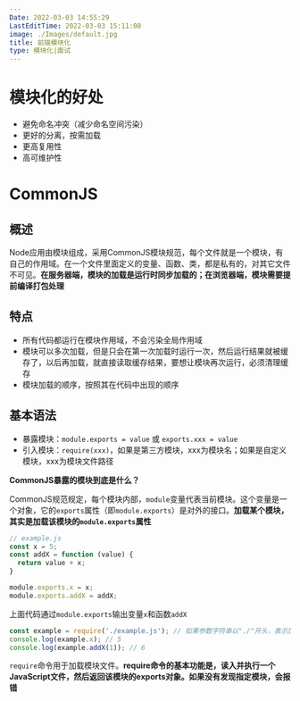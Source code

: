 ```yaml
---
Date: 2022-03-03 14:55:29
LastEditTime: 2022-03-03 15:11:08
image: ./Images/default.jpg
title: 前端模块化
type: 模块化|面试
---
```


# 模块化的好处

- 避免命名冲突（减少命名空间污染）
- 更好的分离，按需加载
- 更高复用性
- 高可维护性

# CommonJS

## 概述

Node应用由模块组成，采用CommonJS模块规范，每个文件就是一个模块，有自己的作用域。在一个文件里面定义的变量、函数、类，都是私有的，对其它文件不可见。**在服务器端，模块的加载是运行时同步加载的；在浏览器端，模块需要提前编译打包处理**

## 特点

- 所有代码都运行在模块作用域，不会污染全局作用域
- 模块可以多次加载，但是只会在第一次加载时运行一次，然后运行结果就被缓存了，以后再加载，就直接读取缓存结果，要想让模块再次运行，必须清理缓存
- 模块加载的顺序，按照其在代码中出现的顺序

## 基本语法

- 暴露模块：`module.exports = value` 或 `exports.xxx = value`
- 引入模块：`require(xxx)`，如果是第三方模块，xxx为模块名；如果是自定义模块，xxx为模块文件路径

**CommonJS暴露的模块到底是什么？**

CommonJS规范规定，每个模块内部，`module`变量代表当前模块。这个变量是一个对象，它的`exports`属性（即`module.exports`）是对外的接口。**加载某个模块，其实是加载该模块的`module.exports`属性**

```js
// example.js
const x = 5;
const addX = function (value) {
  return value + x;
}

module.exports.x = x;
module.exports.addX = addX;
```

上面代码通过`module.exports`输出变量`x`和函数`addX`

```js
const example = require('./example.js'); // 如果参数字符串以"./"开头，表示加载的是一个位于相对路径的文件
console.log(example.x); // 5
console.log(example.addX(1)); // 6
```

`require`命令用于加载模块文件。**require命令的基本功能是，读入并执行一个JavaScript文件，然后返回该模块的exports对象。如果没有发现指定模块，会报错**

